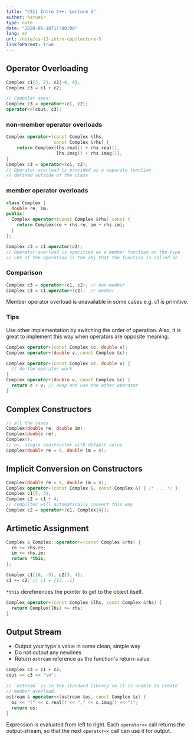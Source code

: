 ```yaml
---
title: "CS11 Intro C++: Lecture 5"
author: haruair
type: note
date: "2020-05-18T17:00:00"
lang: en
url: /note/cs-11-intro-cpp/lecture-5
linkToParent: true
---
```


## Operator Overloading

```cpp
Complex c1{5, 2}, c2{-4, 4};
Complex c3 = c1 + c2;

// Compiler sees:
Complex c3 = operator+(c1, c2);
operator<<(cout, c3);
```

### non-member operator overloads

```cpp
Complex operator+(const Complex &lhs,
                  const Complex &rhs) {
    return Complex{lhs.real() + rhs.real(),
                   lhs.imag() + rhs.imag()};
}
Complex c3 = operator+(c1, c2);
// Operator-overload is provided as a separate function
// defined outside of the class
```

### member operator overloads

```cpp
class Complex {
  double re, im;
public:
  Complex operator+(const Complex &rhs) const {
    return Complex{re + rhs.re, im + rhs.im};
  }
};

Complex c3 = c1.operator(c2);
// Operator-overload is specified as a member function on the type
// LHS of the operation is the obj that the function is called on
```

### Comparison

```cpp
Complex c3 = operator+(c1, c2); // non-member
Complex c3 = c1.operator+(c2);  // member
```

Member operator overload is unavailable in some cases e.g. c1 is primitive.

### Tips

Use other implementation by switching the order of operation. Also, it is great to implement this way when operators are opposite meaning.

```cpp
Complex operator+(const Complex &c, double v);
Complex operator+(double v, const Complex &c);

Complex operator+(const Complex &c, double v) {
  // do the operator work
}
Complex operator+(double v, const Complex &c) {
  return c + v; // swap and use the other operator
}
```

## Complex Constructors

```cpp
// all the cases
Complex(double re, double im);
Complex(double re);
Complex();
// or, single constructor with default value
Complex(double re = 0, double im = 0);
```

## Implicit Conversion on Constructors

```cpp
Complex(double re = 0, double im = 0);
Complex operator+(const Complex &, const Complex &) { /* ... */ };
Complex c1{5, 3};
Complex c2 = c1 + 4;
// compilter will automatically convert this way
Complex c2 = operator+(c1, Complex{4});
```

## Artimetic Assignment

```cpp
Complex & Complex::operator+=(const Complex &rhs) {
  re += rhs.re;
  im += rhs.im;
  return *this;
};

Complex c1{10, -5}, c2{3, 4};
c1 += c2; // c1 = {13, -1}
```

`*this` dereferences the pointer to get to the object itself.

```cpp
Complex operator+(const Complex &lhs, const Complex &rhs) {
  return Complex{lhs} += rhs;
}
```

## Output Stream

- Output your type's value in some clean, simple way
- Do not output any newlines
- Return `ostream` reference as the function's return-value

```cpp
Complex c3 = c1 + c2;
cout << c3 << "\n";
```

```cpp
// `ostream` is in the standard library so it is unable to create
// member overload.
ostream & operator<<(ostream &os, const Complex &c) {
  os << "(" << c.real() << "," << c.imag() << ")";
  return os;
}
```

Expression is evaluated from left to right. Each `operator<<` call returns the output-stream, so that the next `operator<<` call can use it for output.
